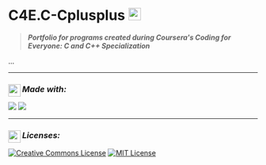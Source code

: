 # C4E.C-Cplusplus <img src="https://media.giphy.com/media/LMt9638dO8dftAjtco/giphy.gif" width="25">
> **_Portfolio for programs created during Coursera's Coding for Everyone: C and C++ Specialization_**

<!--- Description ---> 
...

---

<!--- Development ---> 
### _Made with:_ <img src="https://img.icons8.com/ios/250/FFFFFF/source-code.png" width="25" align="left">
<div>
  <!--- C ---> 
 	<img src="https://img.shields.io/badge/C-00599C?style=for-the-badge&logo=c&logoColor=white">
  <!--- C++ ---> 
 	<img src="https://img.shields.io/badge/C++-00599C?style=for-the-badge&logo=c++&logoColor=white">
</div>

---

<!--- Licenses ---> 
### _Licenses:_ <img src="https://img.icons8.com/ios/250/FFFFFF/info.png" width="25" align="left">
<a rel="license" href="http://creativecommons.org/licenses/by-nc-sa/4.0/"><img alt="Creative Commons License" style="border-width:0" src="https://i.creativecommons.org/l/by-nc-sa/4.0/88x31.png" /></a>
<a rel="license" href="https://opensource.org/licenses/MIT"><img alt="MIT License" src="https://img.shields.io/github/license/Ileriayo/markdown-badges?style=for-the-badge"></a>

